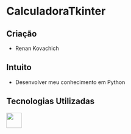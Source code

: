 # CalculadoraTkinter

## Criação

- Renan Kovachich

## Intuito

- Desenvolver meu conhecimento em Python

## Tecnologias Utilizadas

<img src="https://cdn.jsdelivr.net/gh/devicons/devicon/icons/java/java-original-wordmark.svg" width="40" height="40"/>
